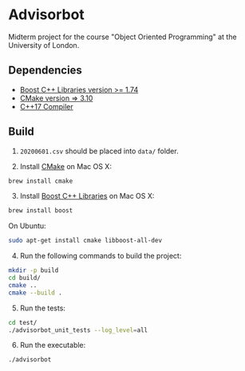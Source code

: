 # Advisorbot

Midterm project for the course "Object Oriented Programming" at the University of London.

## Dependencies

* [Boost C++ Libraries version >= 1.74](https://www.boost.org/)
* [CMake version => 3.10](https://cmake.org/)
* [C++17 Compiler](https://gcc.gnu.org/)

## Build

1. ```20200601.csv``` should be placed into ```data/``` folder.


2. Install [CMake](https://cmake.org/) on Mac OS X:
```bash
brew install cmake
```

3. Install [Boost C++ Libraries](https://www.boost.org/) on Mac OS X:
```bash
brew install boost
```

On Ubuntu:

```bash
sudo apt-get install cmake libboost-all-dev
```

4. Run the following commands to build the project:

```bash
mkdir -p build
cd build/
cmake ..
cmake --build .
```

5. Run the tests:
```bash
cd test/
./advisorbot_unit_tests --log_level=all
```

6. Run the executable:

```bash
./advisorbot
```
